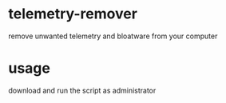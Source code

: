 # telemetry-remover
remove unwanted telemetry and bloatware from your computer

# usage
download and run the script as administrator
